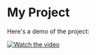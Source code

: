 # My Project

Here's a demo of the project:

[![Watch the video](https://img.youtube.com/vi/4G6I0xbLszg/0.jpg)](https://www.youtube.com/embed/4G6I0xbLszg)
